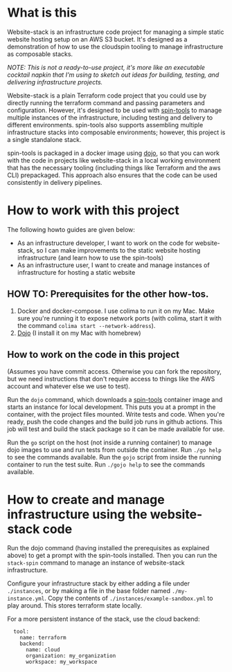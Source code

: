 
# What is this

Website-stack is an infrastructure code project for managing a simple static website hosting setup on an AWS S3 bucket. It's designed as a demonstration of how to use the cloudspin tooling to manage infrastructure as composable stacks.

*NOTE:* _This is not a ready-to-use project, it's more like an executable cocktail napkin that I'm using to sketch out ideas for building, testing, and delivering infrastructure projects._

Website-stack is a plain Terraform code project that you could use by directly running the terraform command and passing parameters and configuration. However, it's designed to be used with [spin-tools](https://github.com/cloudspinners/spin-tools) to manage multiple instances of the infrastructure, including testing and delivery to different environments. spin-tools also supports assembling multiple infrastructure stacks into composable environments; however, this project is a single standalone stack.

spin-tools is packaged in a docker image using [dojo](https://github.com/kudulab/dojo), so that you can work with the code in projects like website-stack in a local working environment that has the necessary tooling (including things like Terraform and the aws CLI) prepackaged. This approach also ensures that the code can be used consistently in delivery pipelines.


# How to work with this project

The following howto guides are given below:

- As an infrastructure developer, I want to work on the code for website-stack, so I can make improvements to the static website hosting infrastructure (and learn how to use the spin-tools)
- As an infrastructure user, I want to create and manage instances of infrastructure for hosting a static website


## HOW TO: Prerequisites for the other how-tos.

1. Docker and docker-compose. I use colima to run it on my Mac. Make sure you're running it to expose network ports (with colima, start it with the command  `colima start --network-address`).
2. [Dojo](https://github.com/kudulab/dojo) (I install it on my Mac with homebrew)


## How to work on the code in this project

(Assumes you have commit access. Otherwise you can fork the repository, but we need instructions that don't require access to things like the AWS account and whatever else we use to test).

Run the `dojo` command, which downloads a [spin-tools](https://github.com/cloudspinners/spin-tools) container image and starts an instance for local development. This puts you at a prompt in the container, with the project files mounted. Write tests and code. When you're ready, push the code changes and the build job runs in github actions. This job will test and build the stack package so it can be made available for use.

Run the `go` script on the host (not inside a running container) to manage dojo images to use and run tests from outside the container. Run `./go help` to see the commands available. Run the `gojo` script from inside the running container to run the test suite. Run `./gojo help` to see the commands available.


# How to create and manage infrastructure using the website-stack code

Run the dojo command (having installed the prerequisites as explained above) to get a prompt with the spin-tools installed. Then you can run the `stack-spin` command to manage an instance of website-stack infrastructure.

Configure your infrastructure stack by either adding a file under `./instances`, or by making a file in the base folder named `./my-instance.yml`. Copy the contents of `./instances/example-sandbox.yml` to play around. This stores terraform state locally.

For a more persistent instance of the stack, use the cloud backend:

```
  tool: 
    name: terraform
    backend:
      name: cloud
      organization: my_organization
      workspace: my_workspace
```



